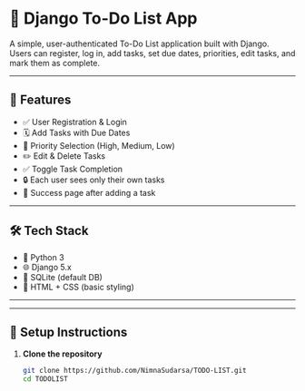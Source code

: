 # 📝 Django To-Do List App

A simple, user-authenticated To-Do List application built with Django.  
Users can register, log in, add tasks, set due dates, priorities, edit tasks, and mark them as complete.

---

## 🚀 Features

- ✅ User Registration & Login
- 🗓 Add Tasks with Due Dates
- 🔺 Priority Selection (High, Medium, Low)
- ✏️ Edit & Delete Tasks
- ✅ Toggle Task Completion
- 🔒 Each user sees only their own tasks
- 🎉 Success page after adding a task

---

## 🛠 Tech Stack

- 🐍 Python 3
- 🌐 Django 5.x
- 💾 SQLite (default DB)
- 🎨 HTML + CSS (basic styling)

---



---

## 🔧 Setup Instructions

1. **Clone the repository**  
   ```bash
   git clone https://github.com/NimnaSudarsa/TODO-LIST.git
   cd TODOLIST
